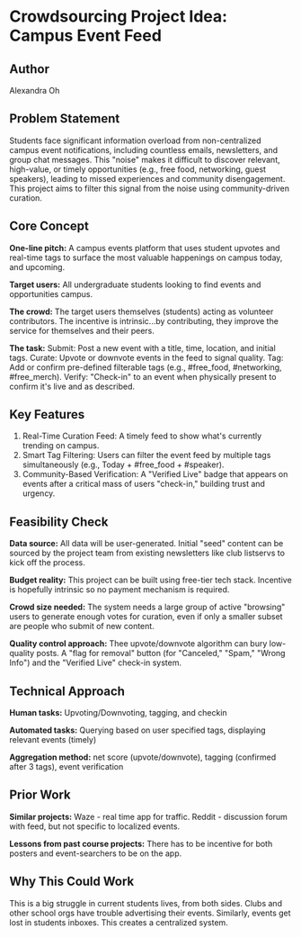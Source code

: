 # Crowdsourcing Project Idea: Campus Event Feed

## Author
Alexandra Oh

## Problem Statement
Students face significant information overload from non-centralized campus event notifications, including countless emails, newsletters, and group chat messages. This "noise" makes it difficult to discover relevant, high-value, or timely opportunities (e.g., free food, networking, guest speakers), leading to missed experiences and community disengagement. This project aims to filter this signal from the noise using community-driven curation.

## Core Concept
**One-line pitch:** A campus events platform that uses student upvotes and real-time tags to surface the most valuable happenings on campus today, and upcoming.

**Target users:** All undergraduate students looking to find events and opportunities campus.

**The crowd:** The target users themselves (students) acting as volunteer contributors. The incentive is intrinsic...by contributing, they improve the service for themselves and their peers.

**The task:** Submit: Post a new event with a title, time, location, and initial tags. Curate: Upvote or downvote events in the feed to signal quality. Tag: Add or confirm pre-defined filterable tags (e.g., #free_food, #networking, #free_merch). Verify: "Check-in" to an event when physically present to confirm it's live and as described.

## Key Features
1. Real-Time Curation Feed: A timely feed to show what's currently trending on campus.
2. Smart Tag Filtering: Users can filter the event feed by multiple tags simultaneously (e.g., Today + #free_food + #speaker).
3. Community-Based Verification: A "Verified Live" badge that appears on events after a critical mass of users "check-in," building trust and urgency.

## Feasibility Check
**Data source:** All data will be user-generated. Initial "seed" content can be sourced by the project team from existing newsletters like club listservs to kick off the process.

**Budget reality:** This project can be built using free-tier tech stack. Incentive is hopefully intrinsic so no payment mechanism is required.

**Crowd size needed:** The system needs a large group of active "browsing" users to generate enough votes for curation, even if only a smaller subset are people who submit of new content.

**Quality control approach:** Thee upvote/downvote algorithm can bury low-quality posts. A "flag for removal" button (for "Canceled," "Spam," "Wrong Info") and the "Verified Live" check-in system.

## Technical Approach
**Human tasks:** Upvoting/Downvoting, tagging, and checkin

**Automated tasks:** Querying based on user specified tags, displaying relevant events (timely)

**Aggregation method:** net score (upvote/downvote), tagging (confirmed after 3 tags), event verification

## Prior Work
**Similar projects:** Waze - real time app for traffic. Reddit - discussion forum with feed, but not specific to localized events.

**Lessons from past course projects:** There has to be incentive for both posters and event-searchers to be on  the app.

## Why This Could Work
This is a big struggle in current students lives, from both sides. Clubs and other school orgs have trouble advertising their events. Similarly, events get lost in students inboxes. This creates a centralized system.
